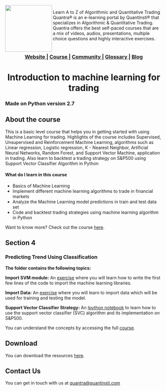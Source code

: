 <img align="left" width="150" src="https://quantra.quantinsti.com/images/img_logo.svg">

Learn A to Z of Algorithmic and Quantitative Trading
Quantra® is an e-learning portal by QuantInsti® that specializes in Algorithmic & Quantitative Trading. Quantra offers the best self-paced courses that are a mix of videos, audios, presentations, multiple choice questions and highly interactive exercises.
<br>
<br>

<div align="center">
  <h3>
    <a href="https://quantra.quantinsti.com/">
      Website
    </a>
    <span> | </span>
    <a href="https://quantra.quantinsti.com/course/options-trading-strategies-python-basic">
      Course
    </a>
       <span> | </span>
    <a href="https://quantra.quantinsti.com/community">
      Community
    </a>
    <span> | </span>
    <a href="https://quantra.quantinsti.com/glossary">
      Glossary
    </a>
    <span> | </span>
    <a href="https://www.quantinsti.com/blog/">
      Blog
    </a>
  </h3>
</div>
<div align="center">
	<h1>Introduction to machine learning for trading</h1>
</div>

### Made on Python version 2.7

## About the course

This is a basic level course that helps you in getting started with using Machine Learning for trading. Highlights of the course includes Supervised, Unsupervised and Reinforcement Machine Learning, algorithms such as Linear regression, Logistic regression, K - Nearest Neighbor, Artificial Neural Networks, Random Forest, and Support Vector Machine, application in trading. Also learn to backtest a trading strategy on S&P500 using Support Vector Classifier Algorithm in Python

#### What do I learn in this course
-   Basics of Machine Learning
-   Implement different machine learning algorithms to trade in financial markets
-   Analyze the Machine Learning model predictions in train and test data set
-   Code and backtest trading strategies using machine learning algorithm in Python

Want to know more? Check out the course [here](https://quantra.quantinsti.com/course/introduction-to-machine-learning-for-trading).


## Section 4

### Predicting Trend Using Classification

**The folder contains the following topics:**

**Import SVM module:**
An [exercise](https://quantra.quantinsti.com/startCourseDetails?cid=46&section_no=4&unit_no=6) where you will learn how to write the first few lines of the code to import the machine learning libraries.

**Import Data:**
An [exercise](https://quantra.quantinsti.com/startCourseDetails?cid=46&section_no=4&unit_no=7) where you will learn to import data which will be used for training and testing the model.

**Support Vector Classifier Strategy:**
An [Ipython notebook](https://quantra.quantinsti.com/startCourseDetails?cid=46&section_no=4&unit_no=8) to learn how to use the support vector classifier (SVC) algorithm and its implementation on S&P500.

You can understand the concepts by accessing the full [course](https://quantra.quantinsti.com/course/introduction-to-machine-learning-for-trading).


## Download

You can download the resources [here](https://quantra.quantinsti.com/startCourseDetails?cid=46&section_no=4&unit_no=10).

## Contact Us

You can get in touch with us at [quantra@quantinsti.com](mailto:quantra@quantinsti.com)
